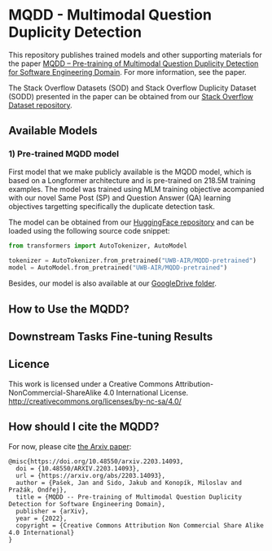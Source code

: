 # MQDD - Multimodal Question Duplicity Detection

This repository publishes trained models and other supporting materials for the paper 
[MQDD – Pre-training of Multimodal Question Duplicity Detection for Software Engineering Domain](https://arxiv.org/abs/2203.14093). For more information, see the paper.

The Stack Overflow Datasets (SOD) and Stack Overflow Duplicity Dataset (SODD) presented in the paper can be obtained from our [Stack Overflow Dataset repository](https://github.com/kiv-air/StackOverflowDataset).

## Available Models

### 1) Pre-trained MQDD model
First model that we make publicly available is the MQDD model, which is based on a Longformer architecture and is pre-trained on 218.5M training examples. The model was trained using MLM training objective acompanied with our novel Same Post (SP) and Question Answer (QA) learning objectives targetting specifically the duplicate detection task. 

The model can be obtained from our [HuggingFace repository](https://huggingface.co/UWB-AIR/MQDD-pretrained) and can be loaded using the following source code snippet:

```Python
from transformers import AutoTokenizer, AutoModel

tokenizer = AutoTokenizer.from_pretrained("UWB-AIR/MQDD-pretrained")
model = AutoModel.from_pretrained("UWB-AIR/MQDD-pretrained")
```

Besides, our model is also available at our [GoogleDrive folder](https://drive.google.com/drive/folders/1rSlb_wgb1kGP0ciDSWmpKSR9GDT0-273?usp=sharing).

## How to Use the MQDD?

## Downstream Tasks Fine-tuning Results


## Licence
This work is licensed under a Creative Commons Attribution-NonCommercial-ShareAlike 4.0 International License. http://creativecommons.org/licenses/by-nc-sa/4.0/

## How should I cite the MQDD? 
For now, please cite [the Arxiv paper](https://arxiv.org/abs/2203.14093):
```
@misc{https://doi.org/10.48550/arxiv.2203.14093,
  doi = {10.48550/ARXIV.2203.14093},
  url = {https://arxiv.org/abs/2203.14093},
  author = {Pašek, Jan and Sido, Jakub and Konopík, Miloslav and Pražák, Ondřej},
  title = {MQDD -- Pre-training of Multimodal Question Duplicity Detection for Software Engineering Domain},
  publisher = {arXiv},
  year = {2022},
  copyright = {Creative Commons Attribution Non Commercial Share Alike 4.0 International}
}
```
